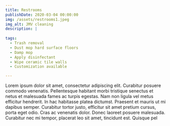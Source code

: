 ```yaml
---
title: Restrooms
publishDate: 2020-03-04 00:00:00
img: /assets/restrooms1.jpeg
img_alt: JMV cleaning
description: |
  
tags:
  - Trash removal
  - Dust mop hard surface floors
  - Damp mop
  - Apply disinfectant
  - Wipe ceramic tile walls
  - Customization available

---
```


Lorem ipsum dolor sit amet, consectetur adipiscing elit. Curabitur posuere commodo venenatis. Pellentesque habitant morbi tristique senectus et netus et malesuada fames ac turpis egestas. Nam non ligula vel metus efficitur hendrerit. In hac habitasse platea dictumst. Praesent et mauris ut mi dapibus semper. Curabitur tortor justo, efficitur sit amet pretium cursus, porta eget odio. Cras ac venenatis dolor. Donec laoreet posuere malesuada. Curabitur nec mi tempor, placerat leo sit amet, tincidunt est. Quisque pel